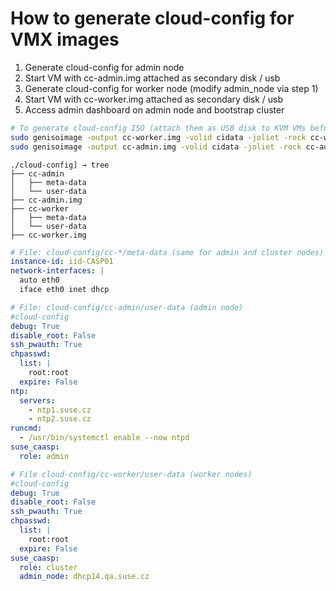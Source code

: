 # How to generate cloud-config for VMX images
1. Generate cloud-config for admin node
2. Start VM with cc-admin.img attached as secondary disk / usb
3. Generate cloud-config for worker node (modify admin_node via step 1)
4. Start VM with cc-worker.img attached as secondary disk / usb
5. Access admin dashboard on admin node and bootstrap cluster

```bash
# To generate cloud-config ISO (attach them as USB disk to KVM VMs before first boot)
sudo genisoimage -output cc-worker.img -volid cidata -joliet -rock cc-worker
sudo genisoimage -output cc-admin.img -volid cidata -joliet -rock cc-admin
```

```
./cloud-config] → tree
├── cc-admin
│   ├── meta-data
│   └── user-data
├── cc-admin.img
├── cc-worker
│   ├── meta-data
│   └── user-data
├── cc-worker.img
```

```yaml
# File: cloud-config/cc-*/meta-data (same for admin and cluster nodes)
instance-id: iid-CASP01
network-interfaces: |
  auto eth0
  iface eth0 inet dhcp
```
```yaml
# File: cloud-config/cc-admin/user-data (admin node)
#cloud-config
debug: True
disable_root: False
ssh_pwauth: True
chpasswd:
  list: |
    root:root
  expire: False
ntp:
  servers:
    - ntp1.suse.cz
    - ntp2.suse.cz
runcmd:
  - /usr/bin/systemctl enable --now ntpd
suse_caasp:
  role: admin
```
```yaml
# File cloud-config/cc-worker/user-data (worker nodes)
#cloud-config
debug: True
disable_root: False
ssh_pwauth: True
chpasswd:
  list: |
    root:root
  expire: False
suse_caasp:
  role: cluster
  admin_node: dhcp14.qa.suse.cz
```
